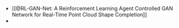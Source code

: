 - [[@RL-GAN-Net: A Reinforcement Learning Agent Controlled GAN Network for Real-Time Point Cloud Shape Completion]]
-